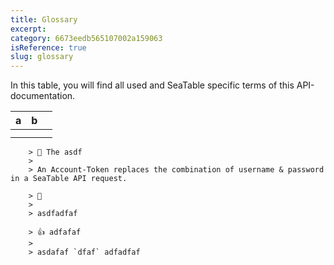 ```yaml
---
title: Glossary
excerpt:
category: 6673eedb565107002a159063
isReference: true
slug: glossary
---
```


In this table, you will find all used and SeaTable specific terms of this API-documentation.

| a   | b   |     |
| :-- | :-- | :-- |
|     |     |     |
|     |     |     |

        > 📘 The asdf
        >
        > An Account-Token replaces the combination of username & password in a SeaTable API request.

        > 🚧
        >
        > asdfadfaf

        > 👍 adfafaf
        >
        > asdafaf `dfaf` adfadfaf
